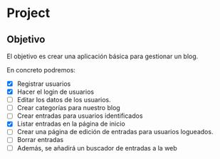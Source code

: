 # Project
## Objetivo
El objetivo es crear una aplicación básica para gestionar un blog.

En concreto podremos:
- [X] Registrar usuarios
- [X] Hacer el login de usuarios
- [ ] Editar los datos de los usuarios.
- [ ] Crear categorías para nuestro blog
- [ ] Crear entradas para usuarios identificados
- [X] Listar entradas en la página de inicio
- [ ] Crear una página de edición de entradas para usuarios logueados.
- [ ] Borrar entradas 
- [ ] Además, se añadirá un buscador de entradas a la web